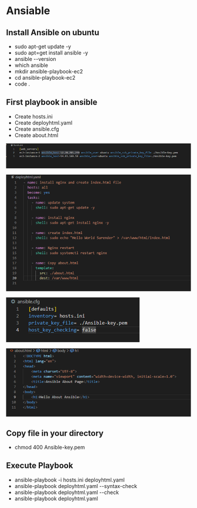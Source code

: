 # Ansiable

## Install Ansible on ubuntu
- sudo apt-get update -y
- sudo apt=get install ansible -y
- ansible --version
- which ansible
- mkdir ansible-playbook-ec2
- cd ansible-playbook-ec2
- code .

## First playbook in ansible
- Create hosts.ini
- Create deployhtml.yaml
- Create ansible.cfg
- Create about.html

![alt text](image.png)

![alt text](image-1.png)

![alt text](image-2.png)

![alt text](image-3.png)

## Copy file in your directory
- chmod 400 Ansible-key.pem

## Execute Playbook
- ansible-playbook -i hosts.ini deployhtml.yaml
- ansible-playbook deployhtml.yaml --syntax-check
- ansible-playbook deployhtml.yaml --check
- ansible-playbook deployhtml.yaml